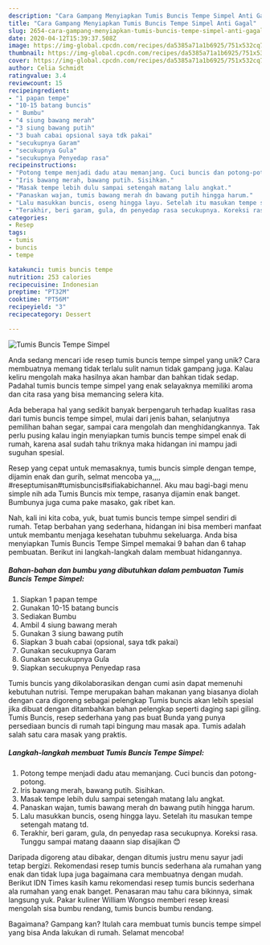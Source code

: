 ```yaml
---
description: "Cara Gampang Menyiapkan Tumis Buncis Tempe Simpel Anti Gagal"
title: "Cara Gampang Menyiapkan Tumis Buncis Tempe Simpel Anti Gagal"
slug: 2654-cara-gampang-menyiapkan-tumis-buncis-tempe-simpel-anti-gagal
date: 2020-04-12T15:39:37.508Z
image: https://img-global.cpcdn.com/recipes/da5385a71a1b6925/751x532cq70/tumis-buncis-tempe-simpel-foto-resep-utama.jpg
thumbnail: https://img-global.cpcdn.com/recipes/da5385a71a1b6925/751x532cq70/tumis-buncis-tempe-simpel-foto-resep-utama.jpg
cover: https://img-global.cpcdn.com/recipes/da5385a71a1b6925/751x532cq70/tumis-buncis-tempe-simpel-foto-resep-utama.jpg
author: Celia Schmidt
ratingvalue: 3.4
reviewcount: 15
recipeingredient:
- "1 papan tempe"
- "10-15 batang buncis"
- " Bumbu"
- "4 siung bawang merah"
- "3 siung bawang putih"
- "3 buah cabai opsional saya tdk pakai"
- "secukupnya Garam"
- "secukupnya Gula"
- "secukupnya Penyedap rasa"
recipeinstructions:
- "Potong tempe menjadi dadu atau memanjang. Cuci buncis dan potong-potong."
- "Iris bawang merah, bawang putih. Sisihkan."
- "Masak tempe lebih dulu sampai setengah matang lalu angkat."
- "Panaskan wajan, tumis bawang merah dn bawang putih hingga harum."
- "Lalu masukkan buncis, oseng hingga layu. Setelah itu masukan tempe setengah matang td."
- "Terakhir, beri garam, gula, dn penyedap rasa secukupnya. Koreksi rasa. Tunggu sampai matang daaann siap disajikan 😊"
categories:
- Resep
tags:
- tumis
- buncis
- tempe

katakunci: tumis buncis tempe 
nutrition: 253 calories
recipecuisine: Indonesian
preptime: "PT32M"
cooktime: "PT56M"
recipeyield: "3"
recipecategory: Dessert

---
```



![Tumis Buncis Tempe Simpel](https://img-global.cpcdn.com/recipes/da5385a71a1b6925/751x532cq70/tumis-buncis-tempe-simpel-foto-resep-utama.jpg)

Anda sedang mencari ide resep tumis buncis tempe simpel yang unik? Cara membuatnya memang tidak terlalu sulit namun tidak gampang juga. Kalau keliru mengolah maka hasilnya akan hambar dan bahkan tidak sedap. Padahal tumis buncis tempe simpel yang enak selayaknya memiliki aroma dan cita rasa yang bisa memancing selera kita.

Ada beberapa hal yang sedikit banyak berpengaruh terhadap kualitas rasa dari tumis buncis tempe simpel, mulai dari jenis bahan, selanjutnya pemilihan bahan segar, sampai cara mengolah dan menghidangkannya. Tak perlu pusing kalau ingin menyiapkan tumis buncis tempe simpel enak di rumah, karena asal sudah tahu triknya maka hidangan ini mampu jadi suguhan spesial.

Resep yang cepat untuk memasaknya, tumis buncis simple dengan tempe, dijamin enak dan gurih, selmat mencoba ya,,,, #reseptumisan#tumisbuncis#sifiakabichannel. Aku mau bagi-bagi menu simple nih ada Tumis Buncis mix tempe, rasanya dijamin enak banget. Bumbunya juga cuma pake masako, gak ribet kan.


Nah, kali ini kita coba, yuk, buat tumis buncis tempe simpel sendiri di rumah. Tetap berbahan yang sederhana, hidangan ini bisa memberi manfaat untuk membantu menjaga kesehatan tubuhmu sekeluarga. Anda bisa menyiapkan Tumis Buncis Tempe Simpel memakai 9 bahan dan 6 tahap pembuatan. Berikut ini langkah-langkah dalam membuat hidangannya.

<!--inarticleads1-->

##### Bahan-bahan dan bumbu yang dibutuhkan dalam pembuatan Tumis Buncis Tempe Simpel:

1. Siapkan 1 papan tempe
1. Gunakan 10-15 batang buncis
1. Sediakan  Bumbu
1. Ambil 4 siung bawang merah
1. Gunakan 3 siung bawang putih
1. Siapkan 3 buah cabai (opsional, saya tdk pakai)
1. Gunakan secukupnya Garam
1. Gunakan secukupnya Gula
1. Siapkan secukupnya Penyedap rasa


Tumis buncis yang dikolaborasikan dengan cumi asin dapat memenuhi kebutuhan nutrisi. Tempe merupakan bahan makanan yang biasanya diolah dengan cara digoreng sebagai pelengkap Tumis buncis akan lebih spesial jika dibuat dengan ditambahkan bahan pelengkap seperti daging sapi giling. Tumis Buncis, resep sederhana yang pas buat Bunda yang punya persediaan buncis di rumah tapi bingung mau masak apa. Tumis adalah salah satu cara masak yang praktis. 

<!--inarticleads2-->

##### Langkah-langkah membuat Tumis Buncis Tempe Simpel:

1. Potong tempe menjadi dadu atau memanjang. Cuci buncis dan potong-potong.
1. Iris bawang merah, bawang putih. Sisihkan.
1. Masak tempe lebih dulu sampai setengah matang lalu angkat.
1. Panaskan wajan, tumis bawang merah dn bawang putih hingga harum.
1. Lalu masukkan buncis, oseng hingga layu. Setelah itu masukan tempe setengah matang td.
1. Terakhir, beri garam, gula, dn penyedap rasa secukupnya. Koreksi rasa. Tunggu sampai matang daaann siap disajikan 😊


Daripada digoreng atau dibakar, dengan ditumis justru menu sayur jadi tetap bergizi. Rekomendasi resep tumis buncis sederhana ala rumahan yang enak dan tidak lupa juga bagaimana cara membuatnya dengan mudah. Berikut IDN Times kasih kamu rekomendasi resep tumis buncis sederhana ala rumahan yang enak banget. Penasaran mau tahu cara bikinnya, simak langsung yuk. Pakar kuliner William Wongso memberi resep kreasi mengolah sisa bumbu rendang, tumis buncis bumbu rendang. 

Bagaimana? Gampang kan? Itulah cara membuat tumis buncis tempe simpel yang bisa Anda lakukan di rumah. Selamat mencoba!
